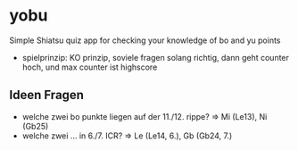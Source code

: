 # yobu
Simple Shiatsu quiz app for checking your knowledge of bo and yu points

* spielprinzip: KO prinzip, soviele fragen solang richtig, dann geht counter hoch, und max counter ist highscore


## Ideen Fragen

* welche zwei bo punkte liegen auf der 11./12. rippe? => Mi (Le13), Ni (Gb25)
* welche zwei ... in 6./7. ICR? => Le (Le14, 6.), Gb (Gb24, 7.)
